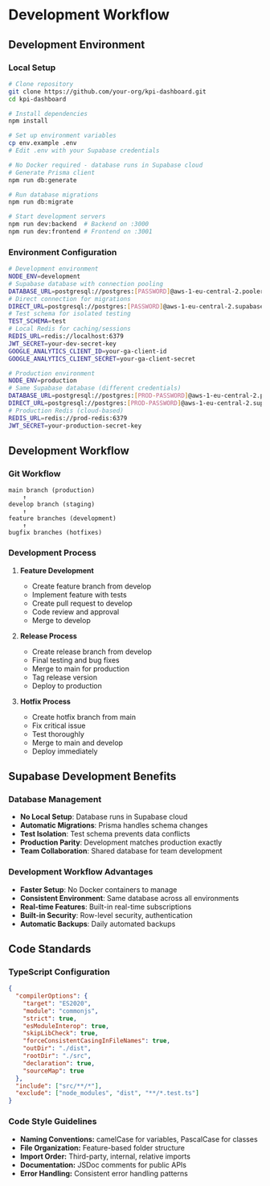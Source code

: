 # Development Workflow

## Development Environment

### Local Setup

```bash
# Clone repository
git clone https://github.com/your-org/kpi-dashboard.git
cd kpi-dashboard

# Install dependencies
npm install

# Set up environment variables
cp env.example .env
# Edit .env with your Supabase credentials

# No Docker required - database runs in Supabase cloud
# Generate Prisma client
npm run db:generate

# Run database migrations
npm run db:migrate

# Start development servers
npm run dev:backend  # Backend on :3000
npm run dev:frontend # Frontend on :3001
```

### Environment Configuration

```bash
# Development environment
NODE_ENV=development
# Supabase database with connection pooling
DATABASE_URL=postgresql://postgres:[PASSWORD]@aws-1-eu-central-2.pooler.supabase.com:6543/postgres?pgbouncer=true
# Direct connection for migrations
DIRECT_URL=postgresql://postgres:[PASSWORD]@aws-1-eu-central-2.supabase.com:5432/postgres
# Test schema for isolated testing
TEST_SCHEMA=test
# Local Redis for caching/sessions
REDIS_URL=redis://localhost:6379
JWT_SECRET=your-dev-secret-key
GOOGLE_ANALYTICS_CLIENT_ID=your-ga-client-id
GOOGLE_ANALYTICS_CLIENT_SECRET=your-ga-client-secret

# Production environment
NODE_ENV=production
# Same Supabase database (different credentials)
DATABASE_URL=postgresql://postgres:[PROD-PASSWORD]@aws-1-eu-central-2.pooler.supabase.com:6543/postgres?pgbouncer=true
DIRECT_URL=postgresql://postgres:[PROD-PASSWORD]@aws-1-eu-central-2.supabase.com:5432/postgres
# Production Redis (cloud-based)
REDIS_URL=redis://prod-redis:6379
JWT_SECRET=your-production-secret-key
```

## Development Workflow

### Git Workflow

```
main branch (production)
    ↑
develop branch (staging)
    ↑
feature branches (development)
    ↑
bugfix branches (hotfixes)
```

### Development Process

1. **Feature Development**
   - Create feature branch from develop
   - Implement feature with tests
   - Create pull request to develop
   - Code review and approval
   - Merge to develop

2. **Release Process**
   - Create release branch from develop
   - Final testing and bug fixes
   - Merge to main for production
   - Tag release version
   - Deploy to production

3. **Hotfix Process**
   - Create hotfix branch from main
   - Fix critical issue
   - Test thoroughly
   - Merge to main and develop
   - Deploy immediately

## Supabase Development Benefits

### Database Management

- **No Local Setup**: Database runs in Supabase cloud
- **Automatic Migrations**: Prisma handles schema changes
- **Test Isolation**: Test schema prevents data conflicts
- **Production Parity**: Development matches production exactly
- **Team Collaboration**: Shared database for team development

### Development Workflow Advantages

- **Faster Setup**: No Docker containers to manage
- **Consistent Environment**: Same database across all environments
- **Real-time Features**: Built-in real-time subscriptions
- **Built-in Security**: Row-level security, authentication
- **Automatic Backups**: Daily automated backups

## Code Standards

### TypeScript Configuration

```json
{
  "compilerOptions": {
    "target": "ES2020",
    "module": "commonjs",
    "strict": true,
    "esModuleInterop": true,
    "skipLibCheck": true,
    "forceConsistentCasingInFileNames": true,
    "outDir": "./dist",
    "rootDir": "./src",
    "declaration": true,
    "sourceMap": true
  },
  "include": ["src/**/*"],
  "exclude": ["node_modules", "dist", "**/*.test.ts"]
}
```

### Code Style Guidelines

- **Naming Conventions:** camelCase for variables, PascalCase for classes
- **File Organization:** Feature-based folder structure
- **Import Order:** Third-party, internal, relative imports
- **Documentation:** JSDoc comments for public APIs
- **Error Handling:** Consistent error handling patterns
